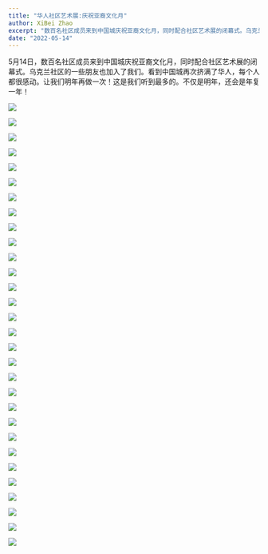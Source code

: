 ```yaml
---
title: "华人社区艺术展:庆祝亚裔文化月"
author: XiBei Zhao
excerpt: "数百名社区成员来到中国城庆祝亚裔文化月，同时配合社区艺术展的闭幕式。乌克兰社区的一些朋友也加入了我们。看到中国城再次挤满了华人，每个人都很感动。让我们明年再做一次！这是我们听到最多的。不仅是明年，还会是年复一年！"
date: "2022-05-14"
---
```


5月14日，数百名社区成员来到中国城庆祝亚裔文化月，同时配合社区艺术展的闭幕式。乌克兰社区的一些朋友也加入了我们。看到中国城再次挤满了华人，每个人都很感动。让我们明年再做一次！这是我们听到最多的。不仅是明年，还会是年复一年！

![](https://res.cloudinary.com/dhngj18do/image/upload/f_auto,q_auto/v1/images/280705824_1680687615637132_978630497532925089_n)

![](https://res.cloudinary.com/dhngj18do/image/upload/f_auto,q_auto/v1/images/280749545_1680689275636966_73740431743126098_n)

![](https://res.cloudinary.com/dhngj18do/image/upload/f_auto,q_auto/v1/images/280753239_1680689432303617_8484941194709357587_n)

![](https://res.cloudinary.com/dhngj18do/image/upload/f_auto,q_auto/v1/images/280753246_1680687515637142_1788992770237699135_n)

![](https://res.cloudinary.com/dhngj18do/image/upload/f_auto,q_auto/v1/images/280755702_1680687272303833_7279361846191865641_n)

![](https://res.cloudinary.com/dhngj18do/image/upload/f_auto,q_auto/v1/images/280758508_1680689225636971_6300221450895449226_n)

![](https://res.cloudinary.com/dhngj18do/image/upload/f_auto,q_auto/v1/images/280758837_1680689488970278_5229471680539997295_n)

![](https://res.cloudinary.com/dhngj18do/image/upload/f_auto,q_auto/v1/images/280770565_1680689068970320_5782120421759353922_n)

![](https://res.cloudinary.com/dhngj18do/image/upload/f_auto,q_auto/v1/images/280828118_1680687668970460_1537983176241522292_n)

![](https://res.cloudinary.com/dhngj18do/image/upload/f_auto,q_auto/v1/images/280879712_1680687415637152_4208902810168614226_n)

![](https://res.cloudinary.com/dhngj18do/image/upload/f_auto,q_auto/v1/images/280942959_1680687332303827_3278244370753594051_n)

![](https://res.cloudinary.com/dhngj18do/image/upload/f_auto,q_auto/v1/images/281079334_1680687358970491_1801838003006815968_n)

![](https://res.cloudinary.com/dhngj18do/image/upload/f_auto,q_auto/v1/images/281093260_1680687572303803_6257250192215653942_n)

![](https://res.cloudinary.com/dhngj18do/image/upload/f_auto,q_auto/v1/images/281145863_1680687465637147_811683483784672640_n)

![](https://res.cloudinary.com/dhngj18do/image/upload/f_auto,q_auto/v1/images/281291626_1680689108970316_2419578909543700671_n)

![](https://res.cloudinary.com/dhngj18do/image/upload/f_auto,q_auto/v1/images/281340742_1680687562303804_822800138691221955_n)

![](https://res.cloudinary.com/dhngj18do/image/upload/f_auto,q_auto/v1/images/281405750_1680689168970310_6433657039449907796_n)

![](https://res.cloudinary.com/dhngj18do/image/upload/f_auto,q_auto/v1/images/281434465_1680687642303796_6284223989147714389_n)

![](https://res.cloudinary.com/dhngj18do/image/upload/f_auto,q_auto/v1/images/281695220_1680689152303645_2644388253111784337_n)

![](https://res.cloudinary.com/dhngj18do/image/upload/f_auto,q_auto/v1/images/281718672_1680689302303630_6390275025287622829_n)

![](https://res.cloudinary.com/dhngj18do/image/upload/f_auto,q_auto/v1/images/281734541_1680687532303807_7623663130789497191_n)

![](https://res.cloudinary.com/dhngj18do/image/upload/f_auto,q_auto/v1/images/281740631_1680687492303811_2763393942193173226_n)

![](https://res.cloudinary.com/dhngj18do/image/upload/f_auto,q_auto/v1/images/281770155_1680687432303817_4317932306041249670_n)

![](https://res.cloudinary.com/dhngj18do/image/upload/f_auto,q_auto/v1/images/282035414_1680687258970501_2199904240576477924_n)

![](https://res.cloudinary.com/dhngj18do/image/upload/f_auto,q_auto/v1/images/282106572_1680689518970275_6889684129654757993_n)

![](https://res.cloudinary.com/dhngj18do/image/upload/f_auto,q_auto/v1/images/282120344_1680687382303822_4485525825905825088_n)

![](https://res.cloudinary.com/dhngj18do/image/upload/f_auto,q_auto/v1/images/282253072_1680689248970302_306774412725947268_n)

![](https://res.cloudinary.com/dhngj18do/image/upload/f_auto,q_auto/v1/images/282254602_1680689455636948_2533766096228689880_n)

![](https://res.cloudinary.com/dhngj18do/image/upload/f_auto,q_auto/v1/images/282560836_1680689142303646_2769649576206427487_n)

![](https://res.cloudinary.com/dhngj18do/image/upload/f_auto,q_auto/v1/images/283047232_1680689098970317_8694797216680690607_n)
